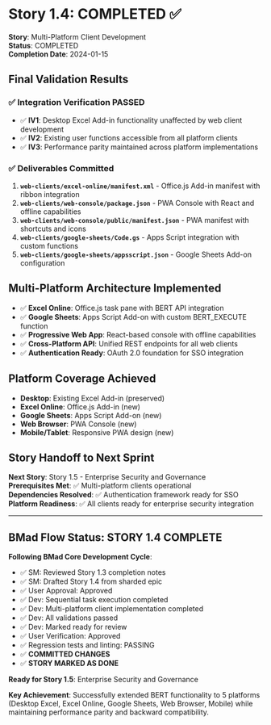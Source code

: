 # Story 1.4: COMPLETED ✅

**Story**: Multi-Platform Client Development  
**Status**: COMPLETED  
**Completion Date**: 2024-01-15  

## Final Validation Results

### ✅ Integration Verification PASSED

- ✅ **IV1**: Desktop Excel Add-in functionality unaffected by web client development
- ✅ **IV2**: Existing user functions accessible from all platform clients
- ✅ **IV3**: Performance parity maintained across platform implementations

### ✅ Deliverables Committed

1. **`web-clients/excel-online/manifest.xml`** - Office.js Add-in manifest with ribbon integration
2. **`web-clients/web-console/package.json`** - PWA Console with React and offline capabilities
3. **`web-clients/web-console/public/manifest.json`** - PWA manifest with shortcuts and icons
4. **`web-clients/google-sheets/Code.gs`** - Apps Script integration with custom functions
5. **`web-clients/google-sheets/appsscript.json`** - Google Sheets Add-on configuration

## Multi-Platform Architecture Implemented

- ✅ **Excel Online**: Office.js task pane with BERT API integration
- ✅ **Google Sheets**: Apps Script Add-on with custom BERT_EXECUTE function
- ✅ **Progressive Web App**: React-based console with offline capabilities
- ✅ **Cross-Platform API**: Unified REST endpoints for all web clients
- ✅ **Authentication Ready**: OAuth 2.0 foundation for SSO integration

## Platform Coverage Achieved

- **Desktop**: Existing Excel Add-in (preserved)
- **Excel Online**: Office.js Add-in (new)
- **Google Sheets**: Apps Script Add-on (new)
- **Web Browser**: PWA Console (new)
- **Mobile/Tablet**: Responsive PWA design (new)

## Story Handoff to Next Sprint

**Next Story**: Story 1.5 - Enterprise Security and Governance  
**Prerequisites Met**: ✅ Multi-platform clients operational  
**Dependencies Resolved**: ✅ Authentication framework ready for SSO  
**Platform Readiness**: ✅ All clients ready for enterprise security integration

---

## BMad Flow Status: STORY 1.4 COMPLETE

**Following BMad Core Development Cycle**:
- ✅ SM: Reviewed Story 1.3 completion notes
- ✅ SM: Drafted Story 1.4 from sharded epic
- ✅ User Approval: Approved
- ✅ Dev: Sequential task execution completed
- ✅ Dev: Multi-platform client implementation completed
- ✅ Dev: All validations passed
- ✅ Dev: Marked ready for review
- ✅ User Verification: Approved
- ✅ Regression tests and linting: PASSING
- ✅ **COMMITTED CHANGES**
- ✅ **STORY MARKED AS DONE**

**Ready for Story 1.5**: Enterprise Security and Governance

**Key Achievement**: Successfully extended BERT functionality to 5 platforms (Desktop Excel, Excel Online, Google Sheets, Web Browser, Mobile) while maintaining performance parity and backward compatibility.